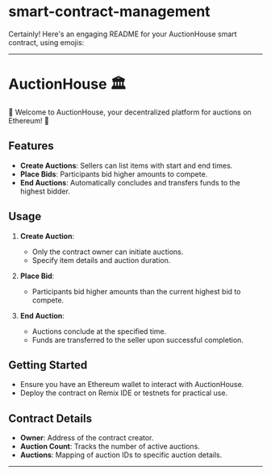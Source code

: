 # smart-contract-management

Certainly! Here's an engaging README for your AuctionHouse smart contract, using emojis:

---

# AuctionHouse 🏛️

🎉 Welcome to AuctionHouse, your decentralized platform for auctions on Ethereum! 🚀

## Features
- **Create Auctions**: Sellers can list items with start and end times.
- **Place Bids**: Participants bid higher amounts to compete.
- **End Auctions**: Automatically concludes and transfers funds to the highest bidder.

## Usage
1. **Create Auction**:
   - Only the contract owner can initiate auctions.
   - Specify item details and auction duration.

2. **Place Bid**:
   - Participants bid higher amounts than the current highest bid to compete.

3. **End Auction**:
   - Auctions conclude at the specified time.
   - Funds are transferred to the seller upon successful completion.

## Getting Started
- Ensure you have an Ethereum wallet to interact with AuctionHouse.
- Deploy the contract on Remix IDE or testnets for practical use.

## Contract Details
- **Owner**: Address of the contract creator.
- **Auction Count**: Tracks the number of active auctions.
- **Auctions**: Mapping of auction IDs to specific auction details.

---
